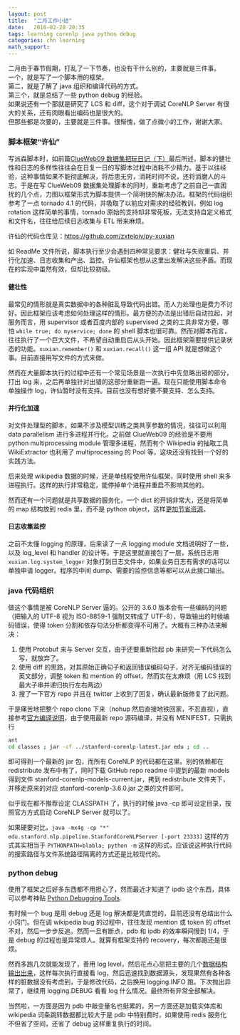 ```yaml
---
layout: post
title:  "二月工作小结"
date:   2016-02-28 20:35
tags: learning corenlp java python debug 
categories: chn learning
math_support: 
---
```


二月由于春节假期，打乱了一下节奏，也没有干什么别的，主要就是三件事。  
一个，就是写了一个脚本用的框架。  
第二，就是了解了 java 组织和编译代码的方式。  
第三个，就是总结了一些 python debug 的经验。  
如果说还有一个那就是研究了 LCS 和 diff，这个对于调试 CoreNLP Server 有很大的关系，还有肉眼看出编码也是很大的。  
但那些都是次要的，主要就是三件事。很惭愧，做了点微小的工作，谢谢大家。

### 脚本框架“许仙”

写派森脚本时，如前篇[ClueWeb09 数据集把玩日记（下）](http://libzx.so/chn/learning/2016/01/29/play-with-clueweb09-and-facc1-2.html)最后所述，脚本的健壮性和日志的多样性往往会在日复一日的写脚本过程中消耗不少精力。基于以往经验，这种事情如果不能彻底解决，将后患无穷，消耗时间不说，还将消磨人的斗志。于是在写 ClueWeb09 数据集处理脚本的同时，重新考虑了之前自己一直困扰的几个点，力图以框架形式为脚本提供一个简明快的解决办法。框架的代码组织参考了一点 tornado 4.1 的代码，并吸取了以前应对需求的经验教训，例如 log rotation 这样简单的事情，tornado 原始的支持却非常死板，无法支持自定义格式和文件名，往往给后续日志收集与 ETL 带来麻烦。

许仙的代码仓库见：https://github.com/zxteloiv/py-xuxian

如 ReadMe 文件所说，脚本执行至少会遇到四种常见要求：健壮与失败重启、并行化加速、日志收集和产出、监控。许仙框架也想从这里出发解决这些矛盾。而现在的实现中虽然有效，但却比较初级。

#### 健壮性

最常见的情形就是真实数据中的各种脏乱导致代码出错。而人力处理也是费力不讨好。因此框架应该考虑如何处理这样的情形。最方便的办法是出错后自动拉起，对服务而言，用 supervisor 或者百度内部的 supervised 之类的工具非常方便，哪怕 `while true; do myservice; done` 的 shell 脚本也很可靠。然而对脚本而言，往往执行了一个巨大文件，不希望自动重启后从头开始。因此框架需要提供记录状态的功能。`xuxian.remember()` 和 `xuxian.recall()` 这一组 API 就是想做这个事。目前直接用写文件的方式来做。

然而在大量脚本执行的过程中还有一个常见场景是一次执行中先忽略出错的部分，打出 log 来，之后再单独针对出错的这部分重新跑一遍。现在只能使用脚本命令单独操作 log，许仙暂时没有支持。目前也没有想好要不要支持、怎么支持。

#### 并行化加速

对文件处理型的脚本，如果不涉及模型训练之类共享参数的情况，往往可以利用 data parallelism 进行多进程并行化。之前做 ClueWeb09 的经验是不要用 python multiprocessing module 管理多进程，然而有个 Wikipedia 的抽取工具 WikiExtractor 也利用了 multiprocessing 的 Pool 等，这块还没有找到一个好的实践方法。

后来处理 wikipedia 数据的时候，还是单线程使用许仙框架，同时使用 shell 来多进程执行。这样的执行非常稳定，能停掉单个进程并重启不影响其他的。

然而还有一个问题就是共享数据的服务化，一个 dict 的开销非常大，还是将简单的 map 结构放到 redis 里，而不是 python object，这样[更加节省资源](http://stackoverflow.com/questions/10264874/python-reducing-memory-usage-of-dictionary)。

#### 日志收集监控

之前不太懂 logging 的原理，后来读了一点 logging module 文档说明好了一些，以及 log_level 和 handler 的设计等。于是这里就直接包了一层，系统日志用 `xuxian.log.system_logger` 对象打到日志文件中，如果业务日志有需求的话可以单独申请 logger。程序的中间 dump、需要的监控信息等都可以从此接口输出。

### java 代码组织

做这个事情是被 CoreNLP Server 逼的。公开的 3.6.0 版本会有一些编码的问题（把输入的 UTF-8 视为 ISO-8859-1 强制又转成了 UTF-8），导致输出的时候编码错误，使得 token 分割和依存句法分析都变得不可用了。大概有三种办法来解决：

1. 使用 Protobuf 来与 Server 交互，由于还要重新捡起 pb 来研究一下代码怎么写，就放弃了。
2. 使用 diff 的思路，对其原始正确句子和返回错误编码句子，对齐无编码错误的英文部分，调整 token 和 mention 的 offset，然而实在太麻烦（用 LCS 找到最大子串并递归执行左右两边）
3. 搜了一下官方 repo 并且在 twitter 上收到了回复，确认最新版修复了此问题。

于是痛苦地把整个 repo clone 下来（nohup 然后直接地铁回家，不忍直视），直接参考[官方编译说明](http://stanfordnlp.github.io/CoreNLP/files/basic-compiling.txt)，由于使用最新 repo 源码编译，并没有 MENIFEST，只需执行

~~~ bash
ant
cd classes ; jar -cf ../stanford-corenlp-latest.jar edu ; cd ..
~~~

即可得到一个最新的 jar 包，而所有 CoreNLP 的代码都在这里。别的依赖都在 redistribute 发布中有了，同时下载 GitHub repo readme 中提到的最新 models 得到文件 stanford-corenlp-models-current.jar，拷到 redistribute 文件夹下，并移走原来的对应 stanford-corenlp-3.6.0.jar 之类的文件即可。

似乎现在都不推荐设定 CLASSPATH 了，执行的时候 java -cp 即可设定目录，按照官方方式启动 CoreNLP Server 就可以了。

如果硬要对比，`java -mx4g -cp "*" edu.stanford.nlp.pipeline.StanfordCoreNLPServer [-port 23333]` 这样的方式其实相当于 `PYTHONPATH=blabla; python -m` 这样的形式，应该说这种执行代码的搜索路径与文件系统路径隔离的方式还是比较现代的。

### python debug

使用了框架之后好多东西都不用担心了，然而最近才知道了 ipdb 这个东西，具体可以参考神贴 [Python Debugging Tools](https://blog.ionelmc.ro/2013/06/05/python-debugging-tools/).

有时候一个 bug 是用 debug 还是 log 解决都是凭直觉的，目前还没有总结出什么小窍门。但在调 wikipedia bug 的过程中，往往发现 mention 或 token 的 offset 不对，然后一步步反追。然而一旦有断点，pdb 和 ipdb 的效率瞬间慢到 1/4，于是 debug 的过程也是异常烦人。就算有框架支持的 recovery，每次都跑还是很烦。

然而多跑几次就能发现了，善用 log level，然后花点心思把主要的几个[数据结构输出出来](https://github.com/zxteloiv/wikipedia-scripts/blob/master/main.py#L100)，这样每次执行直接看 log，然后迅速找到数据源头，发现果然有各种各样的脏数据没有考虑到，于是修改代码，之后换用 logging.INFO 跑。下次抛出异常了，继续用 logging.DEBUG 看看 log 什么情况。最终所有异常全部解决。

当然啦，一方面是因为 pdb 中敲变量名也挺累的，另一方面还是加载实体库和 wikipedia 词条跳转数据都比较大于是 pdb 中特别费时，如果使用 redis 服务化不但省了空间，还省了 debug 这样重复执行的时间。



